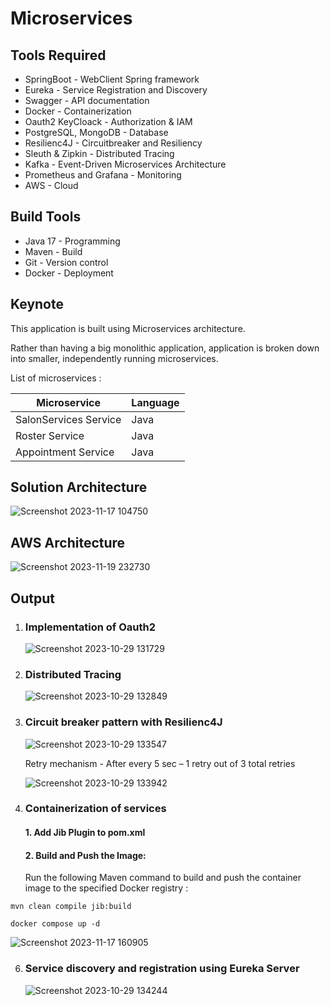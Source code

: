 # Microservices

## Tools Required 
- SpringBoot - WebClient Spring framework
- Eureka - Service Registration and Discovery
- Swagger - API documentation
- Docker - Containerization
- Oauth2 KeyCloack - Authorization & IAM
- PostgreSQL, MongoDB - Database
- Resilienc4J - Circuitbreaker and Resiliency
- Sleuth & Zipkin - Distributed Tracing
- Kafka - Event-Driven Microservices Architecture
- Prometheus and Grafana - Monitoring
- AWS - Cloud
  

## Build Tools
- Java 17 - Programming
- Maven - Build
- Git - Version control
- Docker - Deployment

## Keynote

This application is built using Microservices architecture.

Rather than having a big monolithic application, application is broken down into smaller, independently running microservices.

List of microservices : 

| Microservice           | Language      | 
| -------------          | ------------- |  
| SalonServices Service  |   Java        |
| Roster Service         |   Java        |
| Appointment Service    |   Java        |

## Solution Architecture
![Screenshot 2023-11-17 104750](https://github.com/aditi55/Microservices/assets/67974030/4f6ab687-fc7d-452d-83f4-67c8adac21be)

## AWS Architecture
![Screenshot 2023-11-19 232730](https://github.com/aditi55/Microservices/assets/67974030/853ad04d-5919-4ce7-96d4-05c78792c5e1)

## Output

1. ### Implementation of Oauth2
   
   ![Screenshot 2023-10-29 131729](https://github.com/aditi55/Microservices/assets/67974030/4700ebdf-c70c-4d1b-8e9a-ed844e0ca3ed)

2. ### Distributed Tracing

   ![Screenshot 2023-10-29 132849](https://github.com/aditi55/Microservices/assets/67974030/28a9b935-f9dd-4f77-893a-a8962599983d)

3. ### Circuit breaker pattern with Resilienc4J

   ![Screenshot 2023-10-29 133547](https://github.com/aditi55/Microservices/assets/67974030/ba835de3-e0f0-4eb2-b6d2-9d261305365a)

   Retry mechanism - After every 5 sec – 1 retry out of 3 total retries

   ![Screenshot 2023-10-29 133942](https://github.com/aditi55/Microservices/assets/67974030/19445ef9-a255-481f-a1aa-2a9d6cba3871)

4. ### Containerization of services

    #### 1. Add Jib Plugin to pom.xml
    #### 2. Build and Push the Image:
    Run the following Maven command to build and push the container image to the specified Docker registry :
    
```
mvn clean compile jib:build
```  

   ```
   docker compose up -d
   ```
   
   ![Screenshot 2023-11-17 160905](https://github.com/aditi55/Microservices/assets/67974030/de076e0f-f1d6-4f91-868f-4602c0976435)



6. ###  Service discovery and registration using Eureka Server

   ![Screenshot 2023-10-29 134244](https://github.com/aditi55/Microservices/assets/67974030/449cddd5-4daa-4e88-93af-9650712fe58d)
